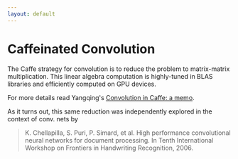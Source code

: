 ```yaml
---
layout: default
---
```

# Caffeinated Convolution

The Caffe strategy for convolution is to reduce the problem to matrix-matrix multiplication.
This linear algebra computation is highly-tuned in BLAS libraries and efficiently computed on GPU devices.

For more details read Yangqing's [Convolution in Caffe: a memo](https://github.com/Yangqing/caffe/wiki/Convolution-in-Caffe:-a-memo).

As it turns out, this same reduction was independently explored in the context of conv. nets by

> K. Chellapilla, S. Puri, P. Simard, et al. High performance convolutional neural networks for document processing. In Tenth International Workshop on Frontiers in Handwriting Recognition, 2006.
